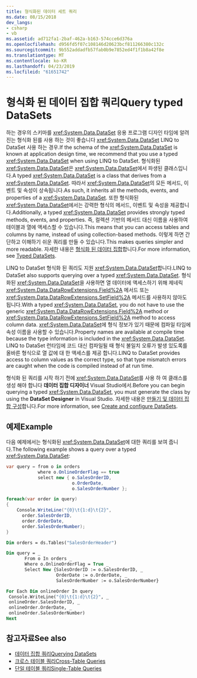 ```yaml
---
title: 형식화된 데이터 세트 쿼리
ms.date: 08/15/2018
dev_langs:
- csharp
- vb
ms.assetid: ad712fa1-2baf-462a-b163-574cce6d376a
ms.openlocfilehash: d956fd5f07c108146d20623bcf811266380c132c
ms.sourcegitcommit: 9b552addadfb57fab0b9e7852ed4f1f1b8a42f8e
ms.translationtype: MT
ms.contentlocale: ko-KR
ms.lasthandoff: 04/23/2019
ms.locfileid: "61651742"
---
```

# <a name="query-typed-datasets"></a><span data-ttu-id="6b557-102">형식화 된 데이터 집합 쿼리</span><span class="sxs-lookup"><span data-stu-id="6b557-102">Query typed DataSets</span></span>

<span data-ttu-id="6b557-103">하는 경우의 스키마를 <xref:System.Data.DataSet> 응용 프로그램 디자인 타임에 알려진는 형식화 된를 사용 하는 것이 좋습니다 <xref:System.Data.DataSet> LINQ to DataSet 사용 하는 경우.</span><span class="sxs-lookup"><span data-stu-id="6b557-103">If the schema of the <xref:System.Data.DataSet> is known at application design time, we recommend that you use a typed <xref:System.Data.DataSet> when using LINQ to DataSet.</span></span> <span data-ttu-id="6b557-104">형식화된 <xref:System.Data.DataSet>은 <xref:System.Data.DataSet>에서 파생된 클래스입니다.</span><span class="sxs-lookup"><span data-stu-id="6b557-104">A typed <xref:System.Data.DataSet> is a class that derives from a <xref:System.Data.DataSet>.</span></span> <span data-ttu-id="6b557-105">따라서 <xref:System.Data.DataSet>의 모든 메서드, 이벤트 및 속성이 상속됩니다.</span><span class="sxs-lookup"><span data-stu-id="6b557-105">As such, it inherits all the methods, events, and properties of a <xref:System.Data.DataSet>.</span></span> <span data-ttu-id="6b557-106">또한 형식화된 <xref:System.Data.DataSet>에서는 강력한 형식의 메서드, 이벤트 및 속성을 제공합니다.</span><span class="sxs-lookup"><span data-stu-id="6b557-106">Additionally, a typed <xref:System.Data.DataSet> provides strongly typed methods, events, and properties.</span></span> <span data-ttu-id="6b557-107">즉, 컬렉션 기반의 메서드 대신 이름을 사용하여 테이블과 열에 액세스할 수 있습니다.</span><span class="sxs-lookup"><span data-stu-id="6b557-107">This means that you can access tables and columns by name, instead of using collection-based methods.</span></span> <span data-ttu-id="6b557-108">이렇게 하면 간단하고 이해하기 쉬운 쿼리를 만들 수 있습니다.</span><span class="sxs-lookup"><span data-stu-id="6b557-108">This makes queries simpler and more readable.</span></span> <span data-ttu-id="6b557-109">자세한 내용은 [형식화 된 데이터 집합](../../../../docs/framework/data/adonet/dataset-datatable-dataview/typed-datasets.md)합니다.</span><span class="sxs-lookup"><span data-stu-id="6b557-109">For more information, see [Typed DataSets](../../../../docs/framework/data/adonet/dataset-datatable-dataview/typed-datasets.md).</span></span>

<span data-ttu-id="6b557-110">LINQ to DataSet 형식화 된 쿼리도 지원 <xref:System.Data.DataSet>합니다.</span><span class="sxs-lookup"><span data-stu-id="6b557-110">LINQ to DataSet also supports querying over a typed <xref:System.Data.DataSet>.</span></span> <span data-ttu-id="6b557-111">형식화된 <xref:System.Data.DataSet>을 사용하면 열 데이터에 액세스하기 위해 제네릭 <xref:System.Data.DataRowExtensions.Field%2A> 메서드 또는 <xref:System.Data.DataRowExtensions.SetField%2A> 메서드를 사용하지 않아도 됩니다.</span><span class="sxs-lookup"><span data-stu-id="6b557-111">With a typed <xref:System.Data.DataSet>, you do not have to use the generic <xref:System.Data.DataRowExtensions.Field%2A> method or <xref:System.Data.DataRowExtensions.SetField%2A> method to access column data.</span></span> <span data-ttu-id="6b557-112"><xref:System.Data.DataSet>에 형식 정보가 있기 때문에 컴파일 타임에 속성 이름을 사용할 수 있습니다.</span><span class="sxs-lookup"><span data-stu-id="6b557-112">Property names are available at compile time because the type information is included in the <xref:System.Data.DataSet>.</span></span> <span data-ttu-id="6b557-113">LINQ to DataSet 런타임에 코드 대신 컴파일될 때 형식 불일치 오류가 발생 있도록를 올바른 형식으로 열 값에 대 한 액세스를 제공 합니다.</span><span class="sxs-lookup"><span data-stu-id="6b557-113">LINQ to DataSet provides access to column values as the correct type, so that type mismatch errors are caught when the code is compiled instead of at run time.</span></span>

<span data-ttu-id="6b557-114">형식화 된 쿼리를 시작 하기 전에 <xref:System.Data.DataSet>를 사용 하 여 클래스를 생성 해야 합니다 **데이터 집합 디자이너** Visual Studio에서.</span><span class="sxs-lookup"><span data-stu-id="6b557-114">Before you can begin querying a typed <xref:System.Data.DataSet>, you must generate the class by using the **DataSet Designer** in Visual Studio.</span></span> <span data-ttu-id="6b557-115">자세한 내용은 [만들기 및 데이터 집합 구성](/visualstudio/data-tools/create-and-configure-datasets-in-visual-studio)합니다.</span><span class="sxs-lookup"><span data-stu-id="6b557-115">For more information, see [Create and configure DataSets](/visualstudio/data-tools/create-and-configure-datasets-in-visual-studio).</span></span>

## <a name="example"></a><span data-ttu-id="6b557-116">예제</span><span class="sxs-lookup"><span data-stu-id="6b557-116">Example</span></span>

<span data-ttu-id="6b557-117">다음 예제에서는 형식화된 <xref:System.Data.DataSet>에 대한 쿼리를 보여 줍니다.</span><span class="sxs-lookup"><span data-stu-id="6b557-117">The following example shows a query over a typed <xref:System.Data.DataSet>:</span></span>

```csharp
var query = from o in orders
            where o.OnlineOrderFlag == true
            select new { o.SalesOrderID,
                         o.OrderDate,
                         o.SalesOrderNumber };

foreach(var order in query)
{
    Console.WriteLine("{0}\t{1:d}\t{2}",
      order.SalesOrderID,
      order.OrderDate,
      order.SalesOrderNumber);
}
```

```vb
Dim orders = ds.Tables("SalesOrderHeader")

Dim query = _
       From o In orders _
       Where o.OnlineOrderFlag = True _
       Select New {SalesOrderID := o.SalesOrderID, _
                   OrderDate := o.OrderDate, _
                   SalesOrderNumber := o.SalesOrderNumber}

For Each Dim onlineOrder In query
 Console.WriteLine("{0}\t{1:d}\t{2}", _
 onlineOrder.SalesOrderID, _
 onlineOrder.OrderDate, _
 onlineOrder.SalesOrderNumber)
Next
```

## <a name="see-also"></a><span data-ttu-id="6b557-118">참고자료</span><span class="sxs-lookup"><span data-stu-id="6b557-118">See also</span></span>

- [<span data-ttu-id="6b557-119">데이터 집합 쿼리</span><span class="sxs-lookup"><span data-stu-id="6b557-119">Querying DataSets</span></span>](../../../../docs/framework/data/adonet/querying-datasets-linq-to-dataset.md)
- [<span data-ttu-id="6b557-120">크로스 테이블 쿼리</span><span class="sxs-lookup"><span data-stu-id="6b557-120">Cross-Table Queries</span></span>](../../../../docs/framework/data/adonet/cross-table-queries-linq-to-dataset.md)
- [<span data-ttu-id="6b557-121">단일 테이블 쿼리</span><span class="sxs-lookup"><span data-stu-id="6b557-121">Single-Table Queries</span></span>](../../../../docs/framework/data/adonet/single-table-queries-linq-to-dataset.md)
